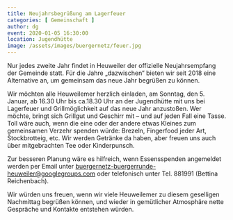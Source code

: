 ```yaml
---
title: Neujahrsbegrüßung am Lagerfeuer
categories: [ Gemeinschaft ]
author: dg
event: 2020-01-05 16:30:00
location: Jugendhütte
image: /assets/images/buergernetz/feuer.jpg
---
```

Nur jedes zweite Jahr findet in Heuweiler der offizielle Neujahrsempfang der Gemeinde statt. Für die Jahre „dazwischen“ bieten wir seit 2018 eine Alternative an, um gemeinsam das neue Jahr begrüßen zu können. 

Wir möchten alle Heuweilemer herzlich einladen, am Sonntag, den 5. Januar, ab 16.30 Uhr bis ca.18.30 Uhr an der Jugendhütte mit uns bei Lagerfeuer und Grillmöglichkeit auf das neue Jahr anzustoßen. Wer möchte, bringt sich Grillgut und Geschirr mit – und auf jeden Fall eine Tasse. Toll wäre auch, wenn die eine oder der andere etwas Kleines zum gemeinsamen Verzehr spenden würde: Brezeln, Fingerfood jeder Art, Stockbrotteig, etc. Wir werden Getränke da haben, aber freuen uns auch über mitgebrachten Tee oder Kinderpunsch. 

Zur besseren Planung wäre es hilfreich, wenn Essensspenden angemeldet werden per Email unter buergernetz-buergerrunde-heuweiler@googlegroups.com  oder telefonisch unter Tel. 881991 (Bettina Reichenbach).

Wir würden uns freuen, wenn wir viele Heuweilemer zu diesem geselligen Nachmittag begrüßen können, und wieder in gemütlicher Atmosphäre nette Gespräche und Kontakte entstehen würden.
